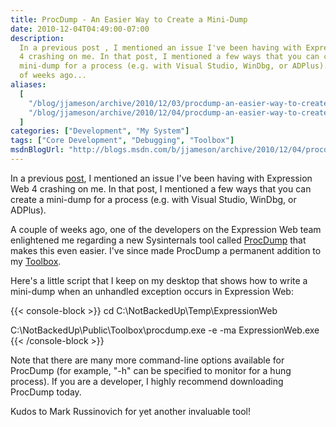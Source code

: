 ```yaml
---
title: ProcDump - An Easier Way to Create a Mini-Dump
date: 2010-12-04T04:49:00-07:00
description:
  In a previous post , I mentioned an issue I've been having with Expression Web
  4 crashing on me. In that post, I mentioned a few ways that you can create a
  mini-dump for a process (e.g. with Visual Studio, WinDbg, or ADPlus). A couple
  of weeks ago...
aliases:
  [
    "/blog/jjameson/archive/2010/12/03/procdump-an-easier-way-to-create-a-mini-dump.aspx",
    "/blog/jjameson/archive/2010/12/04/procdump-an-easier-way-to-create-a-mini-dump.aspx",
  ]
categories: ["Development", "My System"]
tags: ["Core Development", "Debugging", "Toolbox"]
msdnBlogUrl: "http://blogs.msdn.com/b/jjameson/archive/2010/12/04/procdump-an-easier-way-to-create-a-mini-dump.aspx"
---
```


In a previous
[post](/blog/jjameson/2010/10/24/recovering-your-work-after-an-expression-web-crash),
I mentioned an issue I've been having with Expression Web 4 crashing on me. In
that post, I mentioned a few ways that you can create a mini-dump for a process
(e.g. with Visual Studio, WinDbg, or ADPlus).

A couple of weeks ago, one of the developers on the Expression Web team
enlightened me regarding a new Sysinternals tool called
[ProcDump](http://technet.microsoft.com/en-us/sysinternals/dd996900.aspx) that
makes this even easier. I've since made ProcDump a permanent addition to my
[Toolbox](/blog/jjameson/2007/03/22/backedup-and-notbackedup).

Here's a little script that I keep on my desktop that shows how to write a
mini-dump when an unhandled exception occurs in Expression Web:

{{< console-block >}}
cd C:\NotBackedUp\Temp\ExpressionWeb

C:\NotBackedUp\Public\Toolbox\procdump.exe -e -ma ExpressionWeb.exe
{{< /console-block >}}

Note that there are many more command-line options available for ProcDump (for
example, "-h" can be specified to monitor for a hung process). If you are a
developer, I highly recommend downloading ProcDump today.

Kudos to Mark Russinovich for yet another invaluable tool!
